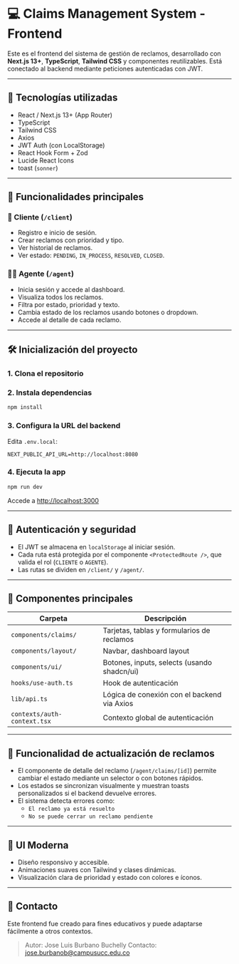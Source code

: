# 💻 Claims Management System - Frontend

Este es el frontend del sistema de gestión de reclamos, desarrollado con **Next.js 13+**, **TypeScript**, **Tailwind CSS** y componentes reutilizables. Está conectado al backend mediante peticiones autenticadas con JWT.

---

## 🚀 Tecnologías utilizadas

- React / Next.js 13+ (App Router)
- TypeScript
- Tailwind CSS
- Axios
- JWT Auth (con LocalStorage)
- React Hook Form + Zod
- Lucide React Icons
- toast (`sonner`)

---

## 🧠 Funcionalidades principales

### 🎫 Cliente (`/client`)
- Registro e inicio de sesión.
- Crear reclamos con prioridad y tipo.
- Ver historial de reclamos.
- Ver estado: `PENDING`, `IN_PROCESS`, `RESOLVED`, `CLOSED`.

### 🧑‍💼 Agente (`/agent`)
- Inicia sesión y accede al dashboard.
- Visualiza todos los reclamos.
- Filtra por estado, prioridad y texto.
- Cambia estado de los reclamos usando botones o dropdown.
- Accede al detalle de cada reclamo.

---

## 🛠️ Inicialización del proyecto

### 1. Clona el repositorio

### 2. Instala dependencias

```bash
npm install
```

### 3. Configura la URL del backend

Edita `.env.local`:

```env
NEXT_PUBLIC_API_URL=http://localhost:8080
```

### 4. Ejecuta la app

```bash
npm run dev
```

Accede a [http://localhost:3000](http://localhost:3000)

---

## 🔐 Autenticación y seguridad

- El JWT se almacena en `localStorage` al iniciar sesión.
- Cada ruta está protegida por el componente `<ProtectedRoute />`, que valida el rol (`CLIENTE` o `AGENTE`).
- Las rutas se dividen en `/client/` y `/agent/`.

---

## 🧩 Componentes principales

| Carpeta                   | Descripción                                     |
|---------------------------|-------------------------------------------------|
| `components/claims/`      | Tarjetas, tablas y formularios de reclamos     |
| `components/layout/`      | Navbar, dashboard layout                        |
| `components/ui/`          | Botones, inputs, selects (usando shadcn/ui)    |
| `hooks/use-auth.ts`       | Hook de autenticación                          |
| `lib/api.ts`              | Lógica de conexión con el backend via Axios    |
| `contexts/auth-context.tsx` | Contexto global de autenticación             |

---

## 🧪 Funcionalidad de actualización de reclamos

- El componente de detalle del reclamo (`/agent/claims/[id]`) permite cambiar el estado mediante un selector o con botones rápidos.
- Los estados se sincronizan visualmente y muestran toasts personalizados si el backend devuelve errores.
- El sistema detecta errores como:
  - `El reclamo ya está resuelto`
  - `No se puede cerrar un reclamo pendiente`

---

## 📸 UI Moderna

- Diseño responsivo y accesible.
- Animaciones suaves con Tailwind y clases dinámicas.
- Visualización clara de prioridad y estado con colores e íconos.

---

## 📩 Contacto

Este frontend fue creado para fines educativos y puede adaptarse fácilmente a otros contextos.

> Autor: Jose Luis Burbano Buchelly
> Contacto: jose.burbanob@campusucc.edu.co
